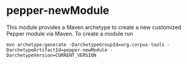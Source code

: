 # pepper-newModule

This module provides a Maven archetype to create a new customized Pepper module via Maven. To create a module run

```
mvn archetype:generate -DarchetypeGroupId=org.corpus-tools -DarchetypeArtifactId=pepper-newModule -DarchetypeVersion=CURRENT_VERSION 
```